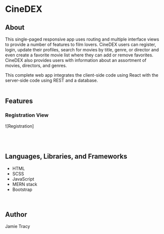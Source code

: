 # CineDEX

## About

This single-paged responsive app uses routing and multiple interface views to provide a number of features to film lovers. CineDEX users can register, login, update their profiles, search for movies by title, genre, or director and even create a favorite movie list where they can add or remove favorites. CineDEX also provides users with information about an assortment of movies, directors, and genres.

This complete web app integrates the client-side code using React with the server-side code using REST and a database.
<br>
<br>

## Features 
### Registration View
![Registration]


<br>
<br>

## Languages, Libraries, and Frameworks

* HTML
* SCSS
* JavaScript
* MERN stack
* Bootstrap

<br>

## Author

Jamie Tracy
